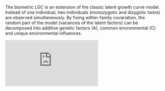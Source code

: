 The biometric LGC is an extension of the classic latent growth curve model. Instead of one individual, two individuals (monozygotic and dizygotic twins) are observed simultaneously. By fixing within-family covariation, the random part of the model (variances of the latent factors) can be decomposed into additive genetic factors (A), common environmental (C) and unique environmental influences.

![alt text](https://github.com/ldasey/OpenMx_scripts/raw/main/biometric_LGC/biometric.pdf)
